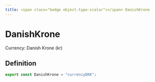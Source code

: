 ```yaml
---
title: <span class="badge object-type-scalar"></span> DanishKrone
---
```

# <span class="badge object-type-scalar"></span> DanishKrone

Currency: Danish Krone (kr)

## Definition

```typescript
export const DanishKrone = "currencyDKK";

```
